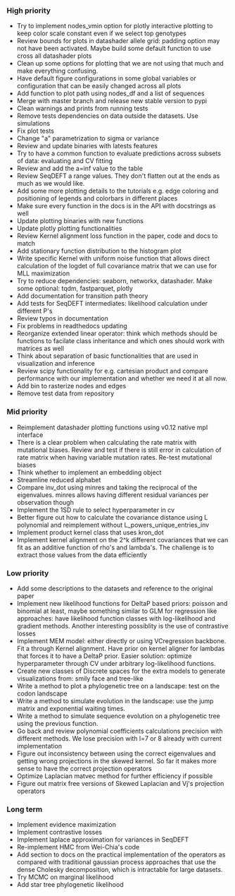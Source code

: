 ### High priority
- Try to implement nodes_vmin option for plotly interactive plotting to keep color scale constant even if we select top genotypes  
- Review bounds for plots in datashader allele grid: padding option may not have been activated. Maybe build some default function to use cross all datashader plots
- Clean up some options for plotting that we are not using that much and make everything confusing.
- Have default figure configurations in some global variables or configuration that can be easily changed across all plots
- Add function to plot path using nodes_df and a list of sequences
- Merge with master branch and release new stable version to pypi
- Clean warnings and prints from running tests
- Remove tests dependencies on data outside the datasets. Use simulations
- Fix plot tests
- Change "a" parametrization to sigma or variance
- Review and update binaries with latests features
- Try to have a common function to evaluate predictions across subsets of data: evaluating and CV fitting
- Review and add the a=inf value to the table
- Review SeqDEFT a range values. They don't flatten out at the ends as much as we would like.
- Add some more plotting details to the tutorials e.g. edge coloring and positioning of legends and colorbars in different places
- Make sure every function in the docs is in the API with docstrings as well
- Update plotting binaries with new functions
- Update plotly plotting functionalities
- Review Kernel alignment loss function in the paper, code and docs to match
- Add stationary function distribution to the histogram plot
- Write specific Kernel with uniform noise function that allows direct calculation of the logdet of full covariance matrix that we can use for MLL maximization
- Try to reduce dependencies: seaborn, networkx, datashader. Make some optional: tqdm, fastparquet, plotly
- Add documentation for transition path theory
- Add tests for SeqDEFT intermediates: likelihood calculation under different P's
- Review typos in documentation
- Fix problems in readthedocs updating
- Reorganize extended linear operator: think which methods should be functions to facilate class inheritance and which ones should work with matrices as well
- Think about separation of basic functionalities that are used in visualization and inference
- Review scipy functionality for e.g. cartesian product and compare performance with our implementation and whether we need it at all now. 
- Add bin to rasterize nodes and edges
- Remove test data from repository


### Mid priority
- Reimplement datashader plotting functions using v0.12 native mpl interface
- There is a clear problem when calculating the rate matrix with mutational biases. Review and test if there is still error in calculation of rate matrix when having variable mutation rates. Re-test mutational biases
- Think whether to implement an embedding object
- Streamline reduced alphabet
- Compare inv_dot using minres and taking the reciprocal of the eigenvalues. minres allows having different residual variances per observation though
- Implement the 1SD rule to select hyperparameter in cv
- Better figure out how to calculate the covariance distance using L polynomial and reimplement without L_powers_unique_entries_inv
- Implement product kernel class that uses kron_dot
- Implement kernel alignment on the 2^k different covariances that we can fit as an additive function of rho's and lambda's. The challenge is to extract those values from the data efficiently
  
### Low priority
- Add some descriptions to the datasets and reference to the original paper
- Implement new likelihood functions for DeltaP based priors: poisson and binomial at least, maybe something similar to GLM for regression like approaches: have likelihood function classes with log-likelihood and gradient methods. Another interesting possiblity is the use of contrastive losses
- Implement MEM model: either directly or using VCregression backbone. Fit a through Kernel alignment. Have prior on kernel aligner for lambdas that forces it to have a DeltaP prior. Easier solution: optimize hyperparameter through CV under arbitrary log-likelihood functions. 
- Create new classes of Discrete spaces for the extra models to  generate visualizations from: smily face and tree-like
- Write a method to plot a phylogenetic tree on a landscape: test on the codon landscape
- Write a method to simulate evolution in the landscape: use the jump matrix and exponential waiting times. 
- Write a method to simulate sequence evolution on a phylogenetic tree using the previous function.
- Go back and review polynomial coefficients calculations precision with different methods. We lose precision with l=7 or 8 already with current implementation
- Figure out inconsistency between using the correct eigenvalues and getting wrong projections in the skewed kernel. So far it makes more sense to have the correct projection operators
- Optimize Laplacian matvec method for further efficiency if possible
- Figure out matrix free versions of Skewed Laplacian and Vj's projection operators

### Long term
- Implement evidence maximization
- Implement contrastive losses
- Implement laplace approximation for variances in SeqDEFT
- Re-implement HMC from Wei-Chia's code
- Add section to docs on the practical implementation of the operators as compared with traditional
  gaussian process approaches that use the dense Cholesky decomposition, which is intractable for 
  large datasets.
- Try MCMC on marginal likelihood
- Add star tree phylogenetic likelihood